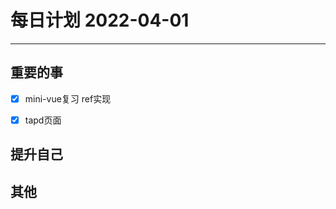 #  每日计划 2022-04-01
---
## 重要的事
- [x]  mini-vue复习 ref实现
- [x]  tapd页面




## 提升自己

  



## 其他








